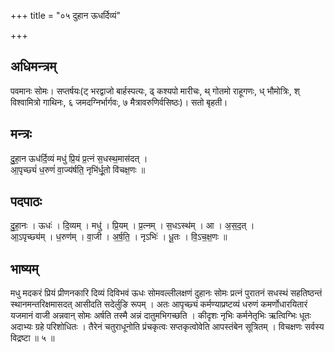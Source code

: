 +++
title = "०५ दुहान ऊधर्दिव्यं"

+++
## अधिमन्त्रम्
पवमानः सोमः। सप्तर्षयः(ट् भरद्वाजो बार्हस्पत्यः, ढ् कश्यपो मारीचः, थ् गोतमो राहूगणः, ध् भौमोत्रिः, श् विश्वामित्रो गाथिनः, ६ जमदग्निर्भार्गवः, ७ मैत्रावरुणिर्वसिष्ठः)। सतो बृहती।

## मन्त्रः
दु॒हा॒न ऊध॑र्दि॒व्यं मधु॑ प्रि॒यं प्र॒त्नं स॒धस्थ॒मास॑दत् ।  
आ॒पृच्छ्यं॑ ध॒रुणं॑ वा॒ज्य॑र्षति॒ नृभि॑र्धू॒तो वि॑चक्ष॒णः ॥

## पदपाठः
दु॒हा॒नः । ऊधः॑ । दि॒व्यम् । मधु॑ । प्रि॒यम् । प्र॒त्नम् । स॒धऽस्थ॑म् । आ । अ॒स॒द॒त् ।  
आ॒ऽपृच्छ्य॑म् । ध॒रुण॑म् । वा॒जी । अ॒र्ष॒ति॒ । नृऽभिः॑ । धू॒तः । वि॒ऽच॒क्ष॒णः ॥

## भाष्यम्
मधु मदकरं प्रियं प्रीणनकारि दिव्यं दिविभवं ऊधः सोमवल्लीलक्षणं दुहानः सोमः प्रत्नं पुरातनं सधस्थं सहतिष्ठन्तं स्थानमन्तरिक्षमासदत् आसीदति सदेर्लुङि रूपम् । अतः आपृच्छ्यं कर्मण्याप्रष्टव्यं धरुणं कमर्णोधारयितारं यजमानं वाजी अन्नवान् सोमः अर्षति तस्मै अन्नं दातुमभिगच्छति । कीदृशः नृभिः कर्मनेतृभिः ऋत्विग्भिः धूतः अदाभ्यः ग्रहे परिशोधितः । तैरेनं चतुराधूनोति प्रंचकृत्वः सप्तकृत्वोवेति आपस्तंबेन सूत्रितम् । विचक्षणः सर्वस्य विद्रष्टा ॥ ५ ॥